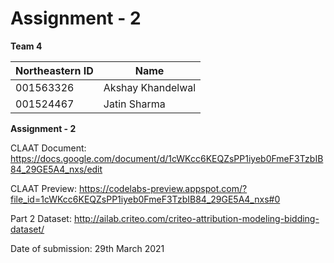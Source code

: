 # Assignment - 2


**Team 4**

| Northeastern ID | Name
| --- | --- 
|001563326 | Akshay Khandelwal
|001524467 | Jatin Sharma 


**Assignment - 2**

CLAAT Document: https://docs.google.com/document/d/1cWKcc6KEQZsPP1iyeb0FmeF3TzbIB84_29GE5A4_nxs/edit

CLAAT Preview: https://codelabs-preview.appspot.com/?file_id=1cWKcc6KEQZsPP1iyeb0FmeF3TzbIB84_29GE5A4_nxs#0

Part 2 Dataset: http://ailab.criteo.com/criteo-attribution-modeling-bidding-dataset/



Date of submission: 29th March 2021


